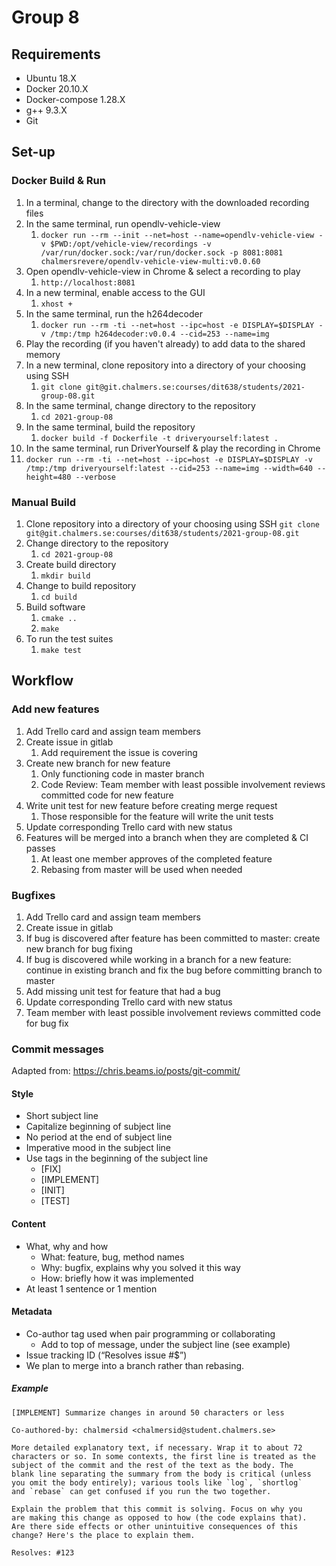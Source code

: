 # Group 8

## Requirements
* Ubuntu 18.X
* Docker 20.10.X
* Docker-compose 1.28.X
* g++ 9.3.X
* Git

## Set-up
### Docker Build & Run
1. In a terminal, change to the directory with the downloaded recording files
2. In the same terminal, run opendlv-vehicle-view
   1. `docker run --rm --init --net=host --name=opendlv-vehicle-view -v $PWD:/opt/vehicle-view/recordings -v /var/run/docker.sock:/var/run/docker.sock -p 8081:8081 chalmersrevere/opendlv-vehicle-view-multi:v0.0.60`
3. Open opendlv-vehicle-view in Chrome & select a recording to play
   1. `http://localhost:8081`
4. In a new terminal, enable access to the GUI
   1. `xhost +`
5. In the same terminal, run the h264decoder
   1. `docker run --rm -ti --net=host --ipc=host -e DISPLAY=$DISPLAY -v /tmp:/tmp h264decoder:v0.0.4 --cid=253 --name=img`
6. Play the recording (if you haven't already) to add data to the shared memory
7. In a new terminal, clone repository into a directory of your choosing using SSH
   1. `git clone git@git.chalmers.se:courses/dit638/students/2021-group-08.git`
8. In the same terminal, change directory to the repository
   1. `cd 2021-group-08`
9. In the same terminal, build the repository
   1. `docker build -f Dockerfile -t driveryourself:latest .`
10. In the same terminal, run DriverYourself & play the recording in Chrome
   1. `docker run --rm -ti --net=host --ipc=host -e DISPLAY=$DISPLAY -v /tmp:/tmp driveryourself:latest --cid=253 --name=img --width=640 --height=480 --verbose`

### Manual Build
1. Clone repository into a directory of your choosing using SSH
`git clone git@git.chalmers.se:courses/dit638/students/2021-group-08.git`
2. Change directory to the repository
   1. `cd 2021-group-08`
3. Create build directory
   1. `mkdir build`
4. Change to build repository
   1. `cd build`
5. Build software
   1. `cmake ..`
   2. `make`
6. To run the test suites 
   1. `make test`
 
## Workflow
### Add new features
1. Add Trello card and assign team members
2. Create issue in gitlab
   1. Add requirement the issue is covering
3. Create new branch for new feature
   1. Only functioning code in master branch
   2. Code Review: Team member with least possible involvement reviews committed code for new feature
4. Write unit test for new feature before creating merge request
   1. Those responsible for the feature will write the unit tests
5. Update corresponding Trello card with new status
6. Features will be merged into a branch when they are completed & CI passes
   1. At least one member approves of the completed feature
   2. Rebasing from master will be used when needed

### Bugfixes
1. Add Trello card and assign team members
2. Create issue in gitlab
3. If bug is discovered after feature has been committed to master: create new branch for bug fixing
4. If bug is discovered while working in a branch for a new feature: continue in existing branch and fix the bug before committing branch to master
5. Add missing unit test for feature that had a bug
6. Update corresponding Trello card with new status
7. Team member with least possible involvement reviews committed code for bug fix

### Commit messages
Adapted from: https://chris.beams.io/posts/git-commit/

#### Style
* Short subject line
* Capitalize beginning of subject line
* No period at the end of subject line
* Imperative mood in the subject line
* Use tags in the beginning of the subject line
   * [FIX]
   * [IMPLEMENT]
   * [INIT]
   * [TEST]

#### Content
* What, why and how
   * What: feature, bug, method names
   * Why: bugfix, explains why you solved it this way
   * How: briefly how it was implemented
* At least 1 sentence or 1 mention

#### Metadata
* Co-author tag used when pair programming or collaborating
   * Add to top of message, under the subject line (see example)
* Issue tracking ID (“Resolves issue #$”)
* We plan to merge into a branch rather than rebasing.

##### Example
```
[IMPLEMENT] Summarize changes in around 50 characters or less

Co-authored-by: chalmersid <chalmersid@student.chalmers.se>

More detailed explanatory text, if necessary. Wrap it to about 72
characters or so. In some contexts, the first line is treated as the
subject of the commit and the rest of the text as the body. The
blank line separating the summary from the body is critical (unless
you omit the body entirely); various tools like `log`, `shortlog`
and `rebase` can get confused if you run the two together.

Explain the problem that this commit is solving. Focus on why you
are making this change as opposed to how (the code explains that).
Are there side effects or other unintuitive consequences of this
change? Here's the place to explain them.

Resolves: #123
```
